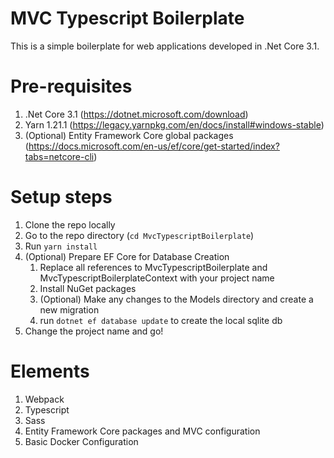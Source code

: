 # MVC Typescript Boilerplate

This is a simple boilerplate for web applications developed in .Net Core 3.1.

# Pre-requisites
1. .Net Core 3.1 (https://dotnet.microsoft.com/download)
2. Yarn 1.21.1 (https://legacy.yarnpkg.com/en/docs/install#windows-stable)
3. (Optional) Entity Framework Core global packages (https://docs.microsoft.com/en-us/ef/core/get-started/index?tabs=netcore-cli)

# Setup steps
1. Clone the repo locally
2. Go to the repo directory (`cd MvcTypescriptBoilerplate`)
3. Run `yarn install`
4. (Optional) Prepare EF Core for Database Creation
    1. Replace all references to MvcTypescriptBoilerplate and MvcTypescriptBoilerplateContext with your project name
    2. Install NuGet packages
    3. (Optional) Make any changes to the Models directory and create a new migration
    4. run `dotnet ef database update` to create the local sqlite db
5. Change the project name and go!

# Elements
1. Webpack
2. Typescript
3. Sass
4. Entity Framework Core packages and MVC configuration
5. Basic Docker Configuration
